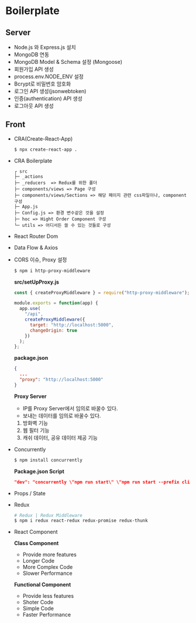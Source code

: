 # Boilerplate

## Server

- Node.js 와 Express.js 설치
- MongoDB 연동
- MongoDB Model & Schema 설정 (Mongoose)
- 회원가입 API 생성
- process.env.NODE_ENV 설정
- Bcrypt로 비밀번호 암호화
- 로그인 API 생성(jsonwebtoken)
- 인증(authentication) API 생성
- 로그아웃 API 생성

## Front

- CRA(Create-React-App)

  ```bash
  $ npx create-react-app .
  ```

- CRA Boilerplate

  ```
  ┌ src
  ├─ _actions
  ├─ _reducers  => Redux를 위한 폴더
  ├─ components/views => Page 구성
  ├─ components/views/Sections => 해당 페이지 관련 css파일이나, component 구성
  ├─ App.js
  ├─ Config.js => 환경 변수같은 것을 설정
  ├─ hoc => Hight Order Component 구성
  └─ utils => 어디서든 쓸 수 있는 것들로 구성
  ```

- React Router Dom
- Data Flow & Axios
- CORS 이슈, Proxy 설정

  ```bash
  $ npm i http-proxy-middleware
  ```

  **src/setUpProxy.js**

  ```js
  const { createProxyMiddleware } = require("http-proxy-middleware");

  module.exports = function(app) {
    app.use(
      "/api",
      createProxyMiddleware({
        target: "http://localhost:5000",
        changeOrigin: true
      })
    );
  };
  ```

  **package.json**

  ```json
  {
    ...
    "proxy": "http://localhost:5000"
  }
  ```

  **Proxy Server**

  - IP를 Proxy Server에서 임의로 바꿀수 있다.
  - 보내는 데이터를 임의로 바꿀수 있다.

  1. 방화벽 기능
  2. 웹 필터 기능
  3. 캐쉬 데이터, 공유 데이터 제공 기능

- Concurrently

  ```bash
  $ npm install concurrently
  ```

  **Package.json Script**

  ```json
  "dev": "concurrently \"npm run start\" \"npm run start --prefix client\"",
  ```

- Props / State
- Redux

  ```bash
  # Redux | Redux Middleware
  $ npm i redux react-redux redux-promise redux-thunk
  ```

- React Component

  **Class Component**

  - Provide more features
  - Longer Code
  - More Complex Code
  - Slower Performance

  **Functional Component**

  - Provide less features
  - Shoter Code
  - Simple Code
  - Faster Performance

<!--

```bash
$ git rm --cached
```

## SSH Key 생성

아래 파일을 찾아보고 `id_rsa`, `id_rsa.pub` 파일이 없다면 생성 하도록 하자.

```bash
# id_rsa  id_rsa.pub 파일 확인
$ ls -a ~/.ssh

# 없다면 아래 명령어를 통해서 얻는 public key를 통해서 Github과 연동한다.
$ ssh-keygen
```

---

## MongoDB

```bash
# MongoDB shell 실행
$ mongo

# use [Database], 사용하려는 Database 설정, 없으면 Database 생성
$ use exercise

# 현재 사용하고 있는 Database 확인
$ db  # exercise

# 현재 Database 리스트 확인
$ show dbs

# Database 제거, 현재 사용하고 있는 Database 제거
$ db.dropDatabase()

# Collection 생성 및 data 삽입
$ db.person.insert({ "name": "jkun", "age": 27 }) # person Collection 생성 및 data 삽입

# Collection 생성
$ db.createCollection()

# capped: true로 하면 용량 초과시 오래된 데이터를 덮어버림, size 입력 필수
# autoIndex: ObjectID에 indexing 적용
# size: Collection의 최대사이즈
# max: Collection의 추가할 수 있는 최대 갯수

$ db.createCollection('text', { capped: true, size: 2048000 })

# Collection 확인
$ show collections

# Collection 삭제, db.[CollectionName].drop()
$ db.test.drop()

# Collection 생성 및 삽입
$ db.createCollection("test")
$ db.test.insert([
  {"name": "Kim", "age": 28},
  {"name": "Lee", "age": 29},
  {"name": "Han", "age": 28}
])

# Document 조회, db.[colectionName].find(query, projection)
## query => 조회 조건, projection => 보이고 싶은 리스트, 원하는 필드만 출력
$ db.test.find()

# 비교연산자
## $eq => (=) 일치하는 값
## $qt => 큰 값
## $gte => 크거나 같은
## $lt => 작은 값
## $lte => 작거나 같은
## $ne => 일치하지 않는 값
## $in => 배열 안에 속하는 경우
## $nin => 배열안에 속하지 않는 경우

# AND($and), OR($or)

# Sort 정렬, 1은 오름차순 / -1은 내림차순
$ db.test.find().sort({'age': -1})

# Limit, 출력 개수 제한
$ db.test.find().limit(2)

# Skip, 데이터의 시작부분 지정
$ db.test.find().skip(1)  # 0번째 제외하고 1번째 부터 출력

# Document Update, db.[collectionName].update(조건, 데이터)
$ db.test.update({"name": "Han"}, { $set: {"age": 30}}) # name이 'Han'이라면 age를 30으로 Update

# Document Delete, db.[collectionName].remove(조건절)
$ db.test.remove({"name": "Lee"})
```

-->
